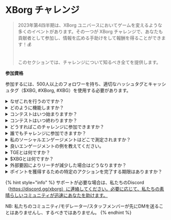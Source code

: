 # XBorg チャレンジ

> 2023年第4四半期は、XBorg ユニバースにおいてゲームを変えるような多くのイベントがあります。その一つが XBorg チャレンジで、あなたも貢献者として参加し、情報を広める手助けをして報酬を得ることができます！💰
>
> \
> このセクションでは、チャレンジについて知るべき全てを提供します。



**参加資格**

参加するには、500人以上のフォロワーを持ち、適切なハッシュタグとキャッシュタグ（$XBG, #XBorg, #XBG）を使用する必要があります。

<details>

<summary>なぜこれを行うのですか？</summary>

私たちの目的は、XBorgについての認識を高めるとともに、素晴らしいコミュニティ、製品、トークンを紹介することです。コンテストを開催することで、楽しく協力的な体験を促進する方法を選びました。

</details>

<details>

<summary>どのように機能しますか？</summary>

[ルール](rules.md)に従い、ベストプラクティス（ベストプラクティスへのリンク）に沿って積極的に参加してください。あなたのエンゲージメントの影響に基づいてポイントが積み上がり、上手に達成すればするほど、あなたとあなたのリーグが得られる報酬は大きくなります。

</details>

<details>

<summary>コンテストはいつ始まりますか？</summary>

2023年10月1日です。

</details>

<details>

<summary>コンテストはいつ終わりますか？</summary>

コンテストは2023年11月31日に終了しました。

</details>

<details>

<summary>どうすればこのチャレンジに参加できますか？</summary>

500人以上のTwitterフォロワーを持つ要件を満たした場合、LunarCrushのXBorgインフルエンサーエンゲージメントランクに基づいてポイントが割り当てられます。ツイートには#XBorg、$XBG、または#XBGを含めて、正確な認識を得るようにしてください。

</details>

<details>

<summary>誰でもチャレンジに参加できますか？</summary>

チャレンジは誰にでも開かれていますが、500人以上のTwitterフォロワーを持っている場合にのみポイントがカウントされます。

</details>

<details>

<summary>私のソーシャルエンゲージメントはどこで測定されますか？</summary>

LunarCrushはTwitterから直接データを収集し、この情報を抽出して分析します。そのため、私たちはTwitter上でのあなたのエンゲージメントのみを測定に専念しています。他のソーシャルプラットフォームでのエンゲージメントは考慮されませんのでご注意ください。詳細については、[https://lunarcrush.com/faq](https://lunarcrush.com/faq)をご覧ください。

</details>

<details>

<summary>良いエンゲージメントの例を教えてください。</summary>

効果的なエンゲージメントには、ハッシュタグ、キャッシュタグ、絵文字を使用した魅力的なコンテンツの作成が含まれます。さらなるガイダンスについては、私たちの包括的なベストプラクティスガイドを参照してください：{LINK}

</details>

<details>

<summary>TGEとは何ですか？</summary>

TGEは「Token Generation Event」の略で、主にブロックチェーンと暗号通貨のセクターで使用される用語です。

**TGE中に何が起こりますか？**

TGEは、新しいプロジェクトのための資金を調達するために、新しい暗号通貨やトークンを初期参加者に作成して配布することを含みます。このプロセスでは、発行企業または組織が初期の支持者や投資家に一定数のトークンを割り当てます。

**TGEはICOとどう違いますか？**

TGEとICO（Initial Coin Offering）は、トークンを使用して資金を調達する方法ですが、用語は時々交換可能に使用されます。しかし、業界のインサイダーはしばしば「TGE」を好むことがあります。それは、トークンの「提供」や販売の側面よりも、トークンの生成と配布を強調するからです。

</details>

<details>

<summary>$XBGとは何ですか？</summary>

[$XBG](../../06-or-token/xbg.md)は、XBorgプロジェクトに関連するデジタルトークンです。

</details>

<details>

<summary>外部要因によりリーチが減少した場合はどうなりますか？</summary>

エンゲージメントを維持または増加させない場合、あなたのインフルエンサーランクは低下し、それによって日々のポイントが減少します。ただし、すでに獲得したポイントは失われません。

</details>

<details>

<summary>ポイントを獲得するための特定のアクションを完了する期限はありますか？</summary>

はい、ゲームのステージに基づいてポイントを獲得するための期限があります。2つの予選フェーズがあり、その後に[リーグ](broken-reference)が開始されます。各フェーズでは、参加者は最後まで最大ポイントを蓄積し、[リーダーボード](scoring/leaderboard.md)上での位置を確保する時間があります。リーグが開始されると、ゲームは季節ごとに運営されます。

さらに、ポイントは毎日獲得され、データは毎晩（UTC）の真夜中前に[LunarCrush](scoring/lunarcrush.md)APIから抽出され、ポイントを計算するために使用されます。技術的な責任により、一部のデータは[リーダーボード](scoring/leaderboard.md)に反映されるまでに最大48時間かかることがあります。

</details>

{% hint style="info" %}
サポートが必要な場合は、私たちのDiscord（https://discord.gg/xborg）に連絡してください。必要に応じて、私たちの素晴らしいコミュニティが迅速にあなたを助けます。

NB: 私たちのコミュニティ/モデレーター/スタッフメンバーが先にDMを送ることはありませんし、するべきではありません。
{% endhint %}